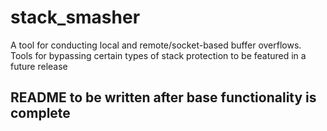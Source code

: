 # stack_smasher
A tool for conducting local and remote/socket-based buffer overflows.
Tools for bypassing certain types of stack protection to be featured in a future release

## README to be written after base functionality is complete
